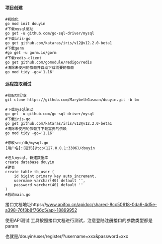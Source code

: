 #### 项目创建

```shell
#初始化
go mod init douyin
#下载mysql驱动
go get -u github.com/go-sql-driver/mysql
#下载iris-go
go get github.com/kataras/iris/v12@v12.2.0-beta1
#下载gorm
#go get -u gorm.io/gorm
#下载redis-client
go get github.com/gomodule/redigo/redis
#清除未使用的依赖并自动下载需要的依赖
go mod tidy -go='1.16'
```

#### 远程拉取测试

```shell
#拉取tm分支
git clone https://github.com/MarybethGasman/douyin.git -b tm

#下载mysql驱动
go get -u github.com/go-sql-driver/mysql
#下载iris-go
go get github.com/kataras/iris/v12@v12.2.0-beta1
#清除未使用的依赖并下载需要的依赖
go mod tidy -go='1.16'

#修改src/db/mysql.go
[用户名]:[密码]@tcp(127.0.0.1:3306)/douyin

#进入mysql，新建数据库
create database douyin
#建表
create table tb_user (
	id bigint primary key auto_increment,
	username varchar(40) default '',
	password varchar(40) default ''
)
#启动main.go
```

接口文档地址https://www.apifox.cn/apidoc/shared-8cc50618-0da6-4d5e-a398-76f3b8f766c5/api-18899952

使用API测试 工具按照接口文档进行测试，注意登陆注册接口的参数类型都是param

也就是/douyin/user/register/?username=xxx&password=xxx